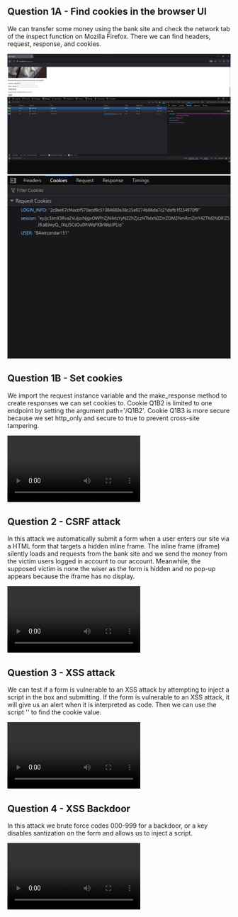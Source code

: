 ## Question 1A - Find cookies in the browser UI
We can transfer some money using the bank site and check the network tab of the inspect function on Mozilla Firefox. There we can find headers, request, response, and cookies.

![Q1 picture](Q1.png)
![Q1 picture](Q1_2.png)

## Question 1B - Set cookies
We import the request instance variable and the make_response method to create responses we can set cookies to. Cookie Q1B2 is limited to one endpoint by setting the argument path='/Q1B2'. Cookie Q1B3 is more secure because we set http_only and secure to true to prevent cross-site tampering.

<video controls src="Q1-1.mp4" title="Title"></video>

## Question 2 - CSRF attack
In this attack we automatically submit a form when a user enters our site via a HTML form that targets a hidden inline frame. The inline frame (iframe) silently loads and requests from the bank site and we send the money from the victim users logged in account to our account. Meanwhile, the supposed victim is none the wiser as the form is hidden and no pop-up appears because the iframe has no display.

<video controls src="Q2.mp4" title="Q2vid"></video>

## Question 3 - XSS attack
We can test if a form is vulnerable to an XSS attack by attempting to inject a script in the box and submitting.  If the form is vulnerable to an XSS attack, it will give us an alert when it is interpreted as code. Then we can use the script '<script>alert(document.cookie);</script>' to find the cookie value.

<video controls src="Q3.mp4" title="Q3vid"></video>

## Question 4 - XSS Backdoor
In this attack we brute force codes 000-999 for a backdoor, or a key disables santization on the form and allows us to inject a script. 

<video controls src="Q4.mp4" title="Q4vid"></video>